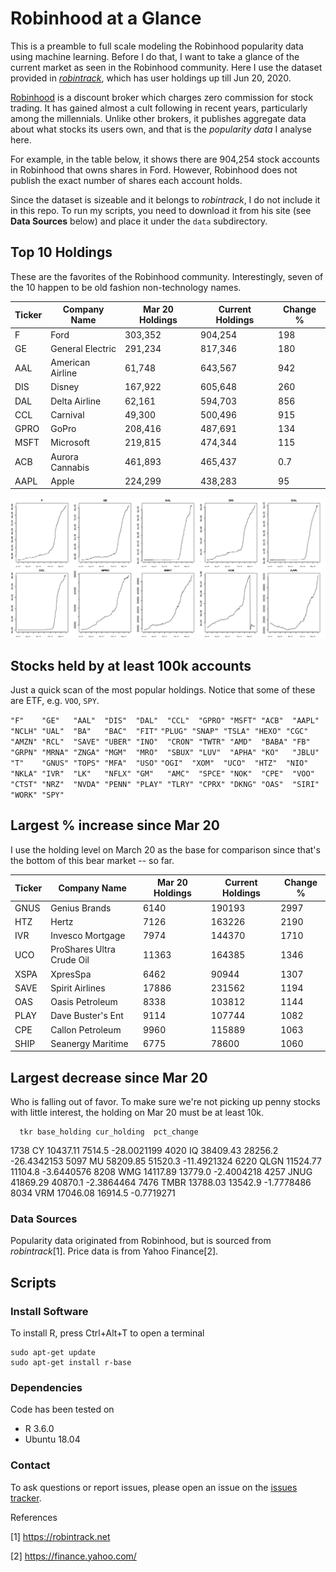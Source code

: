 # Robinhood at a Glance

This is a preamble to full scale modeling the Robinhood popularity data using machine learning. Before I do that, I want to 
take a glance of the current market as seen in the Robinhood community. Here I use the dataset provided in [*robintrack*](https://robintrack.net), 
which has user holdings up till Jun 20, 2020. 

[Robinhood](https://robinhood.com) is a discount broker which charges zero commission for stock trading. It has gained almost a cult following in
recent years, particularly among the millennials. Unlike other brokers, it publishes aggregate data about what stocks its
users own, and that is the *popularity data* I analyse here. 

For example, in the table below, it shows there are 904,254 stock accounts in Robinhood 
that owns shares in Ford. However, Robinhood does not publish the exact number of shares each account holds. 

Since the dataset is sizeable and it belongs to *robintrack*, I do not include it in this repo. 
To run my scripts, you need to download it from his site (see __Data Sources__ below) and place it under the `data` subdirectory.

## Top 10 Holdings
These are the favorites of the Robinhood community. Interestingly, seven of the 10 happen to be old fashion non-technology names. 

| Ticker    |  Company Name   | Mar 20 Holdings | Current Holdings | Change % |
| -----------|--------|---------|---------|------|
|    F  |  Ford | 303,352  |  904,254 |  198  |
|   GE  |  General Electric |291,234  |  817,346 | 180  |
|     AAL |  American Airline  |61,748  |  643,567 | 942 |
|  DIS  | Disney |167,922  |  605,648 | 260  |
|  DAL  |   Delta Airline | 62,161  |  594,703 | 856 |
|  CCL  |  Carnival | 49,300  |  500,496 | 915 |
| GPRO  | GoPro |208,416  |  487,691 | 134|
| MSFT  |  Microsoft |219,815  |  474,344 | 115 |
|    ACB  | Aurora Cannabis |461,893  |  465,437 | 0.7|
|   AAPL  |  Apple |224,299  |  438,283 | 95 |

![top_ten](plots/Top_10.png)

## Stocks held by at least 100k accounts
Just a quick scan of the most popular holdings. Notice that some of these are ETF, e.g. `VOO`, `SPY`. 

`"F"    "GE"   "AAL"  "DIS"  "DAL"  "CCL"  "GPRO" "MSFT" "ACB"  "AAPL" "NCLH" "UAL"  "BA"   "BAC"  "FIT"` 
`"PLUG" "SNAP" "TSLA" "HEXO" "CGC"  "AMZN" "RCL"  "SAVE" "UBER" "INO"  "CRON" "TWTR" "AMD"  "BABA" "FB"`  
`"GRPN" "MRNA" "ZNGA" "MGM"  "MRO"  "SBUX" "LUV"  "APHA" "KO"   "JBLU" "T"    "GNUS" "TOPS" "MFA"  "USO"` 
`"OGI"  "XOM"  "UCO"  "HTZ"  "NIO"  "NKLA" "IVR"  "LK"   "NFLX" "GM"   "AMC"  "SPCE" "NOK"  "CPE"  "VOO"` 
`"CTST" "NRZ"  "NVDA" "PENN" "PLAY" "TLRY" "CPRX" "DKNG" "OAS"  "SIRI" "WORK" "SPY"` 


## Largest % increase since Mar 20
I use the holding level on March 20 as the base for comparison since that's the bottom of this bear market -- so far. 

    
| Ticker    |  Company Name   | Mar 20 Holdings | Current Holdings | Change % |
| -----------|--------|---------|---------|------|
| GNUS   | Genius Brands |  6140 |   190193  | 2997 |
|  HTZ   | Hertz|  7126 |   163226|  2190|
|  IVR   | Invesco Mortgage|  7974  |  144370 |  1710|
|  UCO  |ProShares Ultra Crude Oil|  11363  |  164385 |  1346|
| XSPA  |XpresSpa |   6462  |   90944 |  1307|
| SAVE  |Spirit Airlines|  17886  |  231562 |  1194|
|  OAS  |Oasis Petroleum|   8338  |  103812 |  1144|
| PLAY  |Dave Buster's Ent|   9114  |  107744 |  1082|
|  CPE  |Callon Petroleum|   9960  |  115889 |  1063|
| SHIP  |Seanergy Maritime|   6775  |   78600 |  1060|


## Largest decrease since Mar 20
Who is falling out of favor. To make sure we're not picking up penny stocks with little
interest, the holding on Mar 20 must be at least 10k. 

      tkr base_holding cur_holding  pct_change
1738   CY     10437.11      7514.5 -28.0021199
4020   IQ     38409.43     28256.2 -26.4342153
5097   MU     58209.85     51520.3 -11.4921324
6220 QLGN     11524.77     11104.8  -3.6440576
8208  WMG     14117.89     13779.0  -2.4004218
4257 JNUG     41869.29     40870.1  -2.3864464
7476 TMBR     13788.03     13542.9  -1.7778486
8034  VRM     17046.08     16914.5  -0.7719271






 
### Data Sources
Popularity data originated from Robinhood, but is sourced from *robintrack*[1]. 
Price data is from Yahoo Finance[2].

## Scripts



### Install Software
To install R, press Ctrl+Alt+T to open a terminal

    sudo apt-get update 
    sudo apt-get install r-base

### Dependencies
Code has been tested on 
* R 3.6.0
* Ubuntu 18.04 


### Contact
To ask questions or report issues, please open an issue on the [issues tracker](https://github.com/htso/Robinhood_at_a_glance/issues).


References

[1] https://robintrack.net

[2] https://finance.yahoo.com/